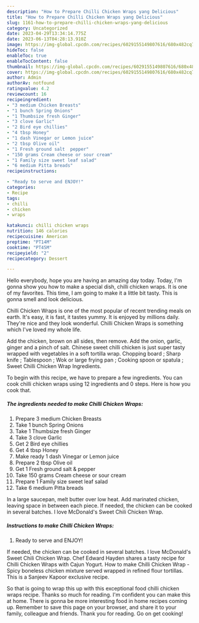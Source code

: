 ```yaml
---
description: "How to Prepare Chilli Chicken Wraps yang Delicious"
title: "How to Prepare Chilli Chicken Wraps yang Delicious"
slug: 1161-how-to-prepare-chilli-chicken-wraps-yang-delicious
category: Uncategorized
date: 2023-04-29T13:34:14.775Z
date: 2023-06-13T04:28:13.910Z
image: https://img-global.cpcdn.com/recipes/6029155149807616/680x482cq70/chilli-chicken-wraps-recipe-main-photo.jpg
hideToc: false
enableToc: true
enableTocContent: false
thumbnail: https://img-global.cpcdn.com/recipes/6029155149807616/680x482cq70/chilli-chicken-wraps-recipe-main-photo.jpg
cover: https://img-global.cpcdn.com/recipes/6029155149807616/680x482cq70/chilli-chicken-wraps-recipe-main-photo.jpg
author: Admin
authorAv: notfound
ratingvalue: 4.2
reviewcount: 16
recipeingredient:
- "3 medium Chicken Breasts"
- "1 bunch Spring Onions"
- "1 Thumbsize fresh Ginger"
- "3 clove Garlic"
- "2 Bird eye chillies"
- "4 tbsp Honey"
- "1 dash Vinegar or Lemon juice"
- "2 tbsp Olive oil"
- "1 Fresh ground salt  pepper"
- "150 grams Cream cheese or sour cream"
- "1 Family size sweet leaf salad"
- "6 medium Pitta breads"
recipeinstructions:

- "Ready to serve and ENJOY!"
categories:
- Recipe
tags:
- chilli
- chicken
- wraps

katakunci: chilli chicken wraps 
nutrition: 146 calories
recipecuisine: American
preptime: "PT14M"
cooktime: "PT45M"
recipeyield: "2"
recipecategory: Dessert

---
```



Hello everybody, hope you are having an amazing day today. Today, I'm gonna show you how to make a special dish, chilli chicken wraps. It is one of my favorites. This time, I am going to make it a little bit tasty. This is gonna smell and look delicious.

Chilli Chicken Wraps is one of the most popular of recent trending meals on earth. It's easy, it is fast, it tastes yummy. It is enjoyed by millions daily. They're nice and they look wonderful. Chilli Chicken Wraps is something which I've loved my whole life.

Add the chicken, brown on all sides, then remove. Add the onion, garlic, ginger and a pinch of salt. Chinese sweet chilli chicken is just super tasty wrapped with vegetables in a soft tortilla wrap. Chopping board ; Sharp knife ; Tablespoon ; Wok or large frying pan ; Cooking spoon or spatula ; Sweet Chilli Chicken Wrap Ingredients.


To begin with this recipe, we have to prepare a few ingredients. You can cook chilli chicken wraps using 12 ingredients and 0 steps. Here is how you cook that.

<!--inarticleads1-->

##### The ingredients needed to make Chilli Chicken Wraps:

1. Prepare 3 medium Chicken Breasts
1. Take 1 bunch Spring Onions
1. Take 1 Thumbsize fresh Ginger
1. Take 3 clove Garlic
1. Get 2 Bird eye chillies
1. Get 4 tbsp Honey
1. Make ready 1 dash Vinegar or Lemon juice
1. Prepare 2 tbsp Olive oil
1. Get 1 Fresh ground salt &amp; pepper
1. Take 150 grams Cream cheese or sour cream
1. Prepare 1 Family size sweet leaf salad
1. Take 6 medium Pitta breads


In a large saucepan, melt butter over low heat. Add marinated chicken, leaving space in between each piece. If needed, the chicken can be cooked in several batches. I love McDonald&#39;s Sweet Chili Chicken Wrap. 

<!--inarticleads2-->

##### Instructions to make Chilli Chicken Wraps:


1. Ready to serve and ENJOY!

If needed, the chicken can be cooked in several batches. I love McDonald&#39;s Sweet Chili Chicken Wrap. Chef Edward Hayden shares a tasty recipe for Chilli Chicken Wraps with Cajun Yogurt. How to make Chilli Chicken Wrap - Spicy boneless chicken mixture served wrapped in refined flour tortillas. This is a Sanjeev Kapoor exclusive recipe. 

So that is going to wrap this up with this exceptional food chilli chicken wraps recipe. Thanks so much for reading. I'm confident you can make this at home. There is gonna be more interesting food in home recipes coming up. Remember to save this page on your browser, and share it to your family, colleague and friends. Thank you for reading. Go on get cooking!
